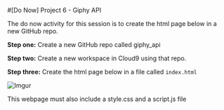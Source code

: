 #[Do Now] Project 6  - Giphy API

The do now activity for this session is to create the html page below in a new GitHub repo.

**Step one:** Create a new GitHub repo called giphy_api

**Step two:** Create a new workspace in Cloud9 using that repo.

**Step three:** Create the html page below in a file called ```index.html```

![Imgur](http://i.imgur.com/BOISYpo.png)

This webpage must also include a style.css and a script.js file
